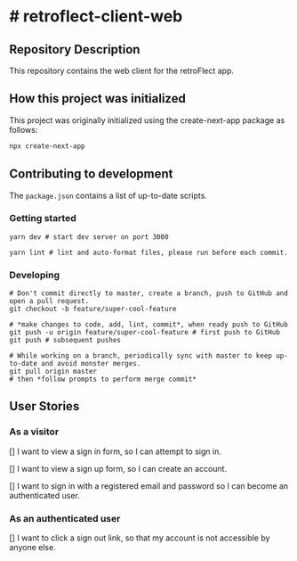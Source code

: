 # # retroflect-client-web

## Repository Description

This repository contains the web client for the retroFlect app.

## How this project was initialized

This project was originally initialized using the create-next-app package as follows:

```bash
npx create-next-app
```

## Contributing to development

The `package.json` contains a list of up-to-date scripts.

### Getting started

```
yarn dev # start dev server on port 3000

yarn lint # lint and auto-format files, please run before each commit.
```

### Developing

```
# Don't commit directly to master, create a branch, push to GitHub and open a pull request.
git checkout -b feature/super-cool-feature

# *make changes to code, add, lint, commit*, when ready push to GitHub
git push -u origin feature/super-cool-feature # first push to GitHub
git push # subsequent pushes

# While working on a branch, periodically sync with master to keep up-to-date and avoid monster merges.
git pull origin master
# then *follow prompts to perform merge commit*
```

## User Stories

### As a visitor

[] I want to view a sign in form,
so I can attempt to sign in.

[] I want to view a sign up form,
so I can create an account.

[] I want to sign in with a registered email and password
so I can become an authenticated user.

### As an authenticated user

[] I want to click a sign out link,
so that my account is not accessible by anyone else.
